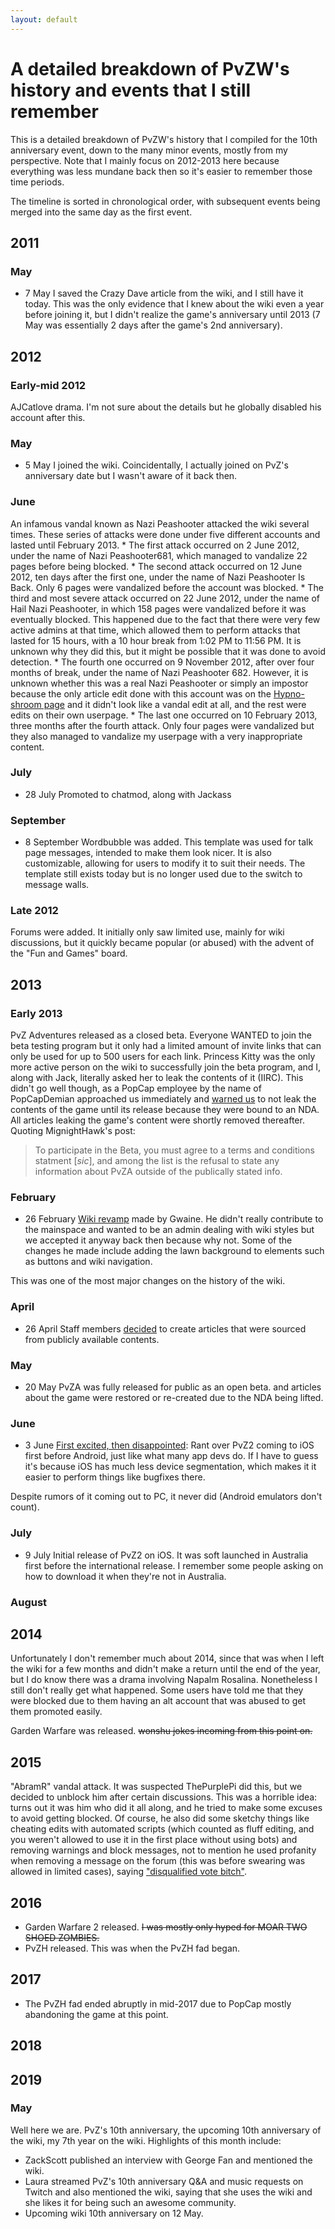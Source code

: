 ```yaml
---
layout: default
---
```


# A detailed breakdown of PvZW's history and events that I still remember
This is a detailed breakdown of PvZW's history that I compiled for the 10th anniversary event, down to the many minor events, mostly from my perspective. Note that I mainly focus on 2012-2013 here because everything was less mundane back then so it's easier to remember those time periods.

The timeline is sorted in chronological order, with subsequent events being merged into the same day as the first event.

## 2011
### May
* 7 May
I saved the Crazy Dave article from the wiki, and I still have it today. This was the only evidence that I knew about the wiki even a year before joining it, but I didn't realize the game's anniversary until 2013 (7 May was essentially 2 days after the game's 2nd anniversary).

## 2012
### Early-mid 2012
AJCatlove drama. I'm not sure about the details but he globally disabled his account after this.

### May
* 5 May
I joined the wiki. Coincidentally, I actually joined on PvZ's anniversary date but I wasn't aware of it back then.

### June
An infamous vandal known as Nazi Peashooter attacked the wiki several times. These series of attacks were done under five different accounts and lasted until February 2013.
	* The first attack occurred on 2 June 2012, under the name of Nazi Peashooter681, which managed to vandalize 22 pages before being blocked.
	* The second attack occurred on 12 June 2012, ten days after the first one, under the name of Nazi Peashooter Is Back. Only 6 pages were vandalized before the account was blocked.
	* The third and most severe attack occurred on 22 June 2012, under the name of Hail Nazi Peashooter, in which 158 pages were vandalized before it was eventually blocked. This happened due to the fact that there were very few active admins at that time, which allowed them to perform attacks that lasted for 15 hours, with a 10 hour break from 1:02 PM to 11:56 PM. It is unknown why they did this, but it might be possible that it was done to avoid detection.
	* The fourth one occurred on 9 November 2012, after over four months of break, under the name of Nazi Peashooter 682. However, it is unknown whether this was a real Nazi Peashooter or simply an impostor because the only article edit done with this account was on the [Hypno-shroom page](https://plantsvszombies.fandom.com/wiki/Hypno-shroom?diff=prev&oldid=124626) and it didn't look like a vandal edit at all, and the rest were edits on their own userpage.
	* The last one occurred on 10 February 2013, three months after the fourth attack. Only four pages were vandalized but they also managed to vandalize my userpage with a very inappropriate content.

### July
* 28 July
Promoted to chatmod, along with Jackass

### September
* 8 September
Wordbubble was added. This template was used for talk page messages, intended to make them look nicer. It is also customizable, allowing for users to modify it to suit their needs. The template still exists today but is no longer used due to the switch to message walls.

### Late 2012
Forums were added. It initially only saw limited use, mainly for wiki discussions, but it quickly became popular (or abused) with the advent of the "Fun and Games" board.

## 2013
### Early 2013
PvZ Adventures released as a closed beta. Everyone WANTED to join the beta testing program but it only had a limited amount of invite links that can only be used for up to 500 users for each link. Princess Kitty was the only more active person on the wiki to successfully join the beta program, and I, along with Jack, literally asked her to leak the contents of it (IIRC). This didn't go well though, as a PopCap employee by the name of PopCapDemian approached us immediately and [warned us](https://plantsvszombies.fandom.com/wiki/Thread:49038) to not leak the contents of the game until its release because they were bound to an NDA. All articles leaking the game's content were shortly removed thereafter. Quoting MignightHawk's post:

>To participate in the Beta, you must agree to a terms and conditions statment [*sic*], and among the list is the refusal to state any information about PvZA outside of the publically stated info.

### February
* 26 February
[Wiki revamp](https://plantsvszombies.fandom.com/wiki/Thread:42567) made by Gwaine. He didn't really contribute to the mainspace and wanted to be an admin dealing with wiki styles but we accepted it anyway back then because why not. Some of the changes he made include adding the lawn background to elements such as buttons and wiki navigation.

This was one of the most major changes on the history of the wiki.

### April
* 26 April
Staff members [decided](https://plantsvszombies.fandom.com/wiki/Thread:50835) to create articles that were sourced from publicly available contents.

### May
* 20 May
PvZA was fully released for public as an open beta. and articles about the game were restored or re-created due to the NDA being lifted.

### June
* 3 June
[First excited, then disappointed](https://plantsvszombies.fandom.com/wiki/Thread:54280): Rant over PvZ2 coming to iOS first before Android, just like what many app devs do. If I have to guess it's because iOS has much less device segmentation, which makes it it easier to perform things like bugfixes there.

Despite rumors of it coming out to PC, it never did (Android emulators don't count).

### July
* 9 July
Initial release of PvZ2 on iOS. It was soft launched in Australia first before the international release. I remember some people asking on how to download it when they're not in Australia.

### August

## 2014
Unfortunately I don't remember much about 2014, since that was when I left the wiki for a few months and didn't make a return until the end of the year, but I do know there was a drama involving Napalm Rosalina. Nonetheless I still don't really get what happened. Some users have told me that they were blocked due to them having an alt account that was abused to get them promoted easily.

Garden Warfare was released. ~~wonshu jokes incoming from this point on.~~

## 2015
"AbramR" vandal attack. It was suspected ThePurplePi did this, but we decided to unblock him after certain discussions. This was a horrible idea: turns out it was him who did it all along, and he tried to make some excuses to avoid getting blocked. Of course, he also did some sketchy things like cheating edits with automated scripts (which counted as fluff editing, and you weren't allowed to use it in the first place without using bots) and removing warnings and block messages, not to mention he used profanity when removing a message on the forum (this was before swearing was allowed in limited cases), saying ["disqualified vote bitch"](https://plantsvszombies.fandom.com/wiki/Thread:424968?action=history&sort=of&page=3).



## 2016
* Garden Warfare 2 released. ~~I was mostly only hyped for MOAR TWO SHOED ZOMBIES.~~
* PvZH released. This was when the PvZH fad began.
## 2017
* The PvZH fad ended abruptly in mid-2017 due to PopCap mostly abandoning the game at this point.

## 2018

## 2019
### May
Well here we are. PvZ's 10th anniversary, the upcoming 10th anniversary of the wiki, my 7th year on the wiki. Highlights of this month include:

* ZackScott published an interview with George Fan and mentioned the wiki.
* Laura streamed PvZ's 10th anniversary Q&A and music requests on Twitch and also mentioned the wiki, saying that she uses the wiki and she likes it for being such an awesome community.
* Upcoming wiki 10th anniversary on 12 May.